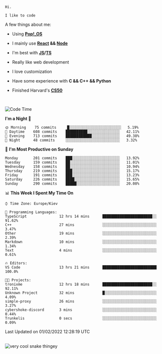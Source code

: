 ```
Hi.

I like to code
```

A few things about me:

-   Using **[Pop!\_OS](https://pop.system76.com/)**

-   I mainly use **[React](https://reactjs.org/) && [Node](https://nodejs.org/en/)**

-   I'm best with **[JS](https://www.javascript.com/)/[TS](https://www.typescriptlang.org/)**

-   Really like web development

-   I love customization

-   Have some experience with **C && C++ && Python**

-   Finished Harvard's **[CS50](https://cs50.harvard.edu)**

<br>

<!--START_SECTION:waka-->
![Code Time](http://img.shields.io/badge/Code%20Time-301%20hrs%209%20mins-blue)

**I'm a Night 🦉** 

```text
🌞 Morning    75 commits     █░░░░░░░░░░░░░░░░░░░░░░░░   5.19% 
🌆 Daytime    608 commits    ██████████░░░░░░░░░░░░░░░   42.11% 
🌃 Evening    713 commits    ████████████░░░░░░░░░░░░░   49.38% 
🌙 Night      48 commits     ░░░░░░░░░░░░░░░░░░░░░░░░░   3.32%

```
📅 **I'm Most Productive on Sunday** 

```text
Monday       201 commits    ███░░░░░░░░░░░░░░░░░░░░░░   13.92% 
Tuesday      159 commits    ██░░░░░░░░░░░░░░░░░░░░░░░   11.01% 
Wednesday    158 commits    ██░░░░░░░░░░░░░░░░░░░░░░░   10.94% 
Thursday     219 commits    ███░░░░░░░░░░░░░░░░░░░░░░   15.17% 
Friday       191 commits    ███░░░░░░░░░░░░░░░░░░░░░░   13.23% 
Saturday     226 commits    ████░░░░░░░░░░░░░░░░░░░░░   15.65% 
Sunday       290 commits    █████░░░░░░░░░░░░░░░░░░░░   20.08%

```


📊 **This Week I Spent My Time On** 

```text
⌚︎ Time Zone: Europe/Kiev

💬 Programming Languages: 
TypeScript               12 hrs 14 mins      ███████████████████████░░   91.62% 
C++                      27 mins             ░░░░░░░░░░░░░░░░░░░░░░░░░   3.47% 
Other                    19 mins             ░░░░░░░░░░░░░░░░░░░░░░░░░   2.39% 
Markdown                 10 mins             ░░░░░░░░░░░░░░░░░░░░░░░░░   1.34% 
Text                     4 mins              ░░░░░░░░░░░░░░░░░░░░░░░░░   0.61%

🔥 Editors: 
VS Code                  13 hrs 21 mins      █████████████████████████   100.0%

🐱‍💻 Projects: 
tronixme                 12 hrs 18 mins      ███████████████████████░░   92.11% 
Unknown Project          32 mins             █░░░░░░░░░░░░░░░░░░░░░░░░   4.09% 
simple-proxy             26 mins             ░░░░░░░░░░░░░░░░░░░░░░░░░   3.27% 
cybershoke-discord       3 mins              ░░░░░░░░░░░░░░░░░░░░░░░░░   0.44% 
Trunkelis                0 secs              ░░░░░░░░░░░░░░░░░░░░░░░░░   0.09%

```


 Last Updated on 01/02/2022 12:28:19 UTC
<!--END_SECTION:waka-->

<br>

<img title="" src="https://raw.githubusercontent.com/Trunkelis/Trunkelis/output/github-contribution-grid-snake.svg" alt="very cool snake thingey" data-align="left">

